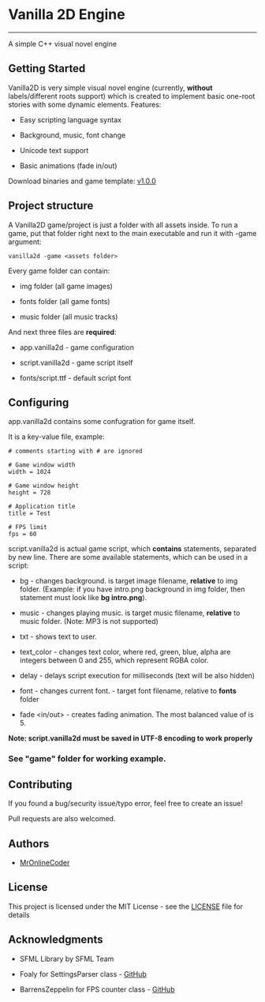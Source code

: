 # Vanilla 2D Engine
-------------------

A simple C++ visual novel engine

## Getting Started

Vanilla2D is very simple visual novel engine (currently, **without** labels/different roots support) which is created to implement basic one-root stories with some dynamic elements. Features:

* Easy scripting language syntax

* Background, music, font change

* Unicode text support

* Basic animations (fade in/out)

Download binaries and game template: 
[v1.0.0](https://github.com/MrOnlineCoder/Vanilla2D/releases/tag/v1.0.0)

## Project structure

A Vanilla2D game/project is just a folder with all assets inside.
To run a game, put that folder right next to the main executable and run it with -game argument:

```
vanilla2d -game <assets folder>
```

Every game folder can contain:

* img folder (all game images)

* fonts folder (all game fonts)

* music folder (all music tracks)

And next three files are **required**:

* app.vanilla2d - game configuration

* script.vanilla2d - game script itself

* fonts/script.ttf - default script font

## Configuring

app.vanilla2d contains some confugration for game itself.

It is a key-value file, example:

```
# comments starting with # are ignored

# Game window width
width = 1024

# Game window height
height = 728

# Application title
title = Test

# FPS limit
fps = 60

```

script.vanilla2d is actual game script, which **contains** statements, separated by new line. There are some available statements, which can be used in a script:

* bg <filename> - changes background. <filename> is target image filename, **relative** to img folder. (Example: if you have intro.png background in img folder, then statement must look like **bg intro.png**).

* music <filename> - changes playing music. <filename> is target music filename, **relative** to music folder. (Note: MP3 is not supported)

* txt <text> - shows text to user.

* text_color <red> <green> <blue> <alpha> - changes text color, where red, green, blue, alpha are integers between 0 and 255, which represent RGBA color.

* delay <amount> - delays script execution for <amount> milliseconds (text will be also hidden)

* font <filename> - changes current font. <filename> - target font filename, relative to **fonts** folder

* fade <in/out> <speed> - creates fading animation. The most balanced value of <speed> is 5.

**Note: script.vanilla2d must be saved in UTF-8 encoding to work properly** 

### See "game" folder for working example.
 
## Contributing

If you found a bug/security issue/typo error, feel free to create an issue!

Pull requests are also welcomed.

## Authors

* [MrOnlineCoder](https://github.com/MrOnlineCoder)

## License

This project is licensed under the MIT License - see the [LICENSE](LICENSE) file for details

## Acknowledgments

* SFML Library by SFML Team

* Foaly for SettingsParser class - [GitHub](https://github.com/SFML/SFML/wiki/Source:-Settings-Parser)

* BarrensZeppelin for FPS counter class - [GitHub](https://github.com/SFML/SFML/wiki/Source:-FPS)
